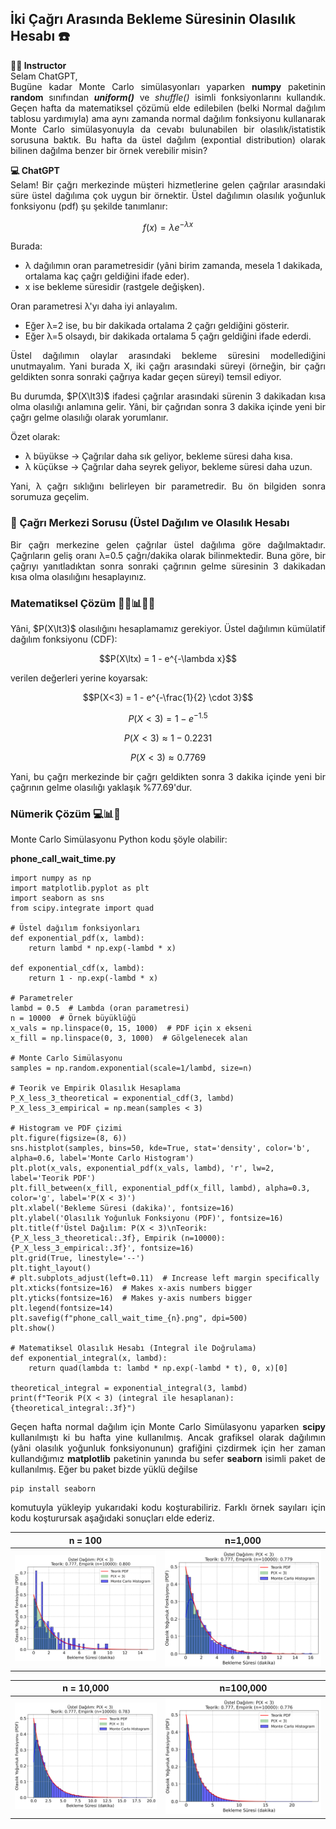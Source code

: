 <h2>İki Çağrı Arasında Bekleme Süresinin Olasılık Hesabı  ☎️</h2>

<p align="justify"><b>👨‍🏫 Instructor</b><br>Selam ChatGPT,<br>
Bugüne kadar Monte Carlo simülasyonları yaparken <b>numpy</b> paketinin <b>random</b> sınıfından <b><i>uniform()</i></b> ve <i></b>shuffle()</i></b> isimli fonksiyonlarını kullandık. Geçen hafta da matematiksel çözümü elde edilebilen (belki Normal dağılım tablosu yardımıyla) ama aynı zamanda normal dağılım fonksiyonu kullanarak Monte Carlo simülasyonuyla da cevabı bulunabilen bir olasılık/istatistik sorusuna baktık. Bu hafta da üstel dağılım (expontial distribution) olarak bilinen dağılma benzer bir örnek verebilir misin?</p>

<p align="justify"><b>💻 ChatGPT</b><br>Selam! Bir çağrı merkezinde müşteri hizmetlerine gelen çağrılar arasındaki süre üstel dağılıma çok uygun bir örnektir. Üstel dağılımın olasılık yoğunluk fonksiyonu (pdf) şu şekilde tanımlanır:</p>

$$f(x) = \lambda e^{-\lambda x}$$

<p align="justify">Burada:</p>
<ul>
    <li>λ dağılımın oran parametresidir (yâni birim zamanda, mesela 1 dakikada, ortalama kaç çağrı geldiğini ifade eder).</li>
    <li>x ise bekleme süresidir (rastgele değişken).</li>
</ul>

<p align="justify">Oran parametresi λ'yı daha iyi anlayalım.</p>

<ul>
    <li>Eğer λ=2 ise, bu bir dakikada ortalama 2 çağrı geldiğini gösterir.</li>
    <li>Eğer λ=5 olsaydı, bir dakikada ortalama 5 çağrı geldiğini ifade ederdi.</li>
</ul>

<p align="justify">Üstel dağılımın olaylar arasındaki bekleme süresini modellediğini unutmayalım. Yani burada X, iki çağrı arasındaki süreyi (örneğin, bir çağrı geldikten sonra sonraki çağrıya kadar geçen süreyi) temsil ediyor.</p>

<p align="justify">Bu durumda, $P(X\lt3)$ ifadesi çağrılar arasındaki sürenin 3 dakikadan kısa olma olasılığı anlamına gelir. Yâni, bir çağrıdan sonra 3 dakika içinde yeni bir çağrı gelme olasılığı olarak yorumlanır.</p>

<p align="justify">Özet olarak:</p>
<ul>
    <li>λ büyükse → Çağrılar daha sık geliyor, bekleme süresi daha kısa.</li>
    <li>λ küçükse → Çağrılar daha seyrek geliyor, bekleme süresi daha uzun.</li>
</ul>

<p align="justify">Yani, λ çağrı sıklığını belirleyen bir parametredir. Bu ön bilgiden sonra sorumuza geçelim.</p>


<h3>📝 Çağrı Merkezi Sorusu (Üstel Dağılım ve Olasılık Hesabı</h3>

<p align="justify">Bir çağrı merkezine gelen çağrılar üstel dağılıma göre dağılmaktadır. Çağrıların geliş oranı λ=0.5 çağrı/dakika olarak bilinmektedir. Buna göre, bir çağrıyı yanıtladıktan sonra sonraki çağrının gelme süresinin 3 dakikadan kısa olma olasılığını hesaplayınız.</p>

<h3>Matematiksel Çözüm 🤔💭📊🧮📝</h3>

<p align="justify">Yâni, $P(X\lt3)$ olasılığını hesaplamamız gerekiyor. Üstel dağılımın kümülatif dağılım fonksiyonu (CDF):</p>

$$P(X\ltx) = 1 - e^{-\lambda x}$$

<p align="justify">verilen değerleri yerine koyarsak:</p>

$$P(X<3) = 1 - e^{-\frac{1}{2} \cdot 3}$$

$$P(X<3) = 1 - e^{-1.5}$$

$$P(X<3) \approx 1 - 0.2231$$

$$P(X<3) \approx 0.7769$$

<p align="justify">Yani, bu çağrı merkezinde bir çağrı geldikten sonra 3 dakika içinde yeni bir çağrının gelme olasılığı yaklaşık %77.69'dur.</p>

<h3>Nümerik Çözüm 💻📊🧮</h3>

<p align="justify">Monte Carlo Simülasyonu Python kodu şöyle olabilir:</p>

<b>phone_call_wait_time.py</b>

```
import numpy as np
import matplotlib.pyplot as plt
import seaborn as sns
from scipy.integrate import quad

# Üstel dağılım fonksiyonları
def exponential_pdf(x, lambd):
    return lambd * np.exp(-lambd * x)

def exponential_cdf(x, lambd):
    return 1 - np.exp(-lambd * x)

# Parametreler
lambd = 0.5  # Lambda (oran parametresi)
n = 10000  # Örnek büyüklüğü
x_vals = np.linspace(0, 15, 1000)  # PDF için x ekseni
x_fill = np.linspace(0, 3, 1000)  # Gölgelenecek alan

# Monte Carlo Simülasyonu
samples = np.random.exponential(scale=1/lambd, size=n)

# Teorik ve Empirik Olasılık Hesaplama
P_X_less_3_theoretical = exponential_cdf(3, lambd)
P_X_less_3_empirical = np.mean(samples < 3)

# Histogram ve PDF çizimi
plt.figure(figsize=(8, 6))
sns.histplot(samples, bins=50, kde=True, stat='density', color='b', alpha=0.6, label='Monte Carlo Histogram')
plt.plot(x_vals, exponential_pdf(x_vals, lambd), 'r', lw=2, label='Teorik PDF')
plt.fill_between(x_fill, exponential_pdf(x_fill, lambd), alpha=0.3, color='g', label='P(X < 3)')
plt.xlabel('Bekleme Süresi (dakika)', fontsize=16)
plt.ylabel('Olasılık Yoğunluk Fonksiyonu (PDF)', fontsize=16)
plt.title(f'Üstel Dağılım: P(X < 3)\nTeorik: {P_X_less_3_theoretical:.3f}, Empirik (n=10000): {P_X_less_3_empirical:.3f}', fontsize=16)
plt.grid(True, linestyle='--')
plt.tight_layout()
# plt.subplots_adjust(left=0.11)  # Increase left margin specifically
plt.xticks(fontsize=16)  # Makes x-axis numbers bigger
plt.yticks(fontsize=16)  # Makes y-axis numbers bigger
plt.legend(fontsize=14)
plt.savefig(f"phone_call_wait_time_{n}.png", dpi=500)
plt.show()

# Matematiksel Olasılık Hesabı (Integral ile Doğrulama)
def exponential_integral(x, lambd):
    return quad(lambda t: lambd * np.exp(-lambd * t), 0, x)[0]

theoretical_integral = exponential_integral(3, lambd)
print(f"Teorik P(X < 3) (integral ile hesaplanan): {theoretical_integral:.3f}")
```

<p align="justify">Geçen hafta normal dağılım için Monte Carlo Simülasyonu yaparken <b>scipy</b> kullanılmıştı ki bu hafta yine kullanılmış. Ancak grafiksel olarak dağılımın (yâni olasılık yoğunluk fonksiyonunun) grafiğini çizdirmek için her zaman kullandığımız <b>matplotlib</b> paketinin yanında bu sefer <b>seaborn</b> isimli paket de kullanılmış. Eğer bu paket bizde yüklü değilse</p>

```
pip install seaborn
```

<p align="justify">komutuyla yükleyip yukarıdaki kodu koşturabiliriz. Farklı örnek sayıları için kodu koşturursak aşağıdaki sonuçları elde ederiz.</p>


| n = 100 | n=1,000 |
| :--: | :--: |
| <img src="figure/phone_call_wait_time_100.png" alt="telefon bekleme süresi olasılığı" width="%100" height="auto"> | <img src="figure/phone_call_wait_time_1000.png" alt="telefon bekleme süresi olasılığı" width="%100" height="auto"> |

| n = 10,000 | n=100,000 |
| :--: | :--: |
| <img src="figure/phone_call_wait_time_10000.png" alt="telefon bekleme süresi olasılığı" width="%100" height="auto"> | <img src="figure/phone_call_wait_time_100000.png" alt="telefon bekleme süresi olasılığı" width="%100" height="auto"> |